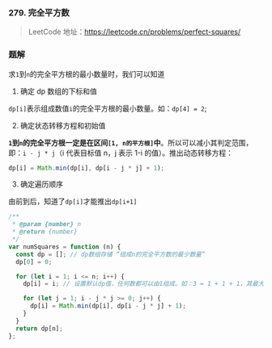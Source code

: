 ### 279. 完全平方数

> LeetCode 地址：https://leetcode.cn/problems/perfect-squares/

### 题解

求`1`到`n`的完全平方根的最小数量时，我们可以知道

1. 确定 dp 数组的下标和值

`dp[i]`表示组成数值`i`的完全平方根的最小数量。如：`dp[4] = 2`;

2. 确定状态转移方程和初始值

**`1`到`n`的完全平方根一定是在区间`[1, n的平方根]`中**。所以可以减小其判定范围，即：`i - j * j`（i 代表目标值 n，j 表示 1-i 的值）。推出动态转移方程：

```js
dp[i] = Math.min(dp[i], dp[i - j * j] + 1);
```

3. 确定遍历顺序

由前到后，知道了`dp[i]`才能推出`dp[i+1]`

```js
/**
 * @param {number} n
 * @return {number}
 */
var numSquares = function (n) {
  const dp = []; // dp数组存储 “组成n的完全平方数的最少数量”
  dp[0] = 0;

  for (let i = 1; i <= n; i++) {
    dp[i] = i; // 设置默认dp值，任何数都可以由1组成。如：3 = 1 + 1 + 1，其最大完全平方根为3

    for (let j = 1; i - j * j >= 0; j++) {
      dp[i] = Math.min(dp[i], dp[i - j * j] + 1);
    }
  }
  return dp[n];
};
```
